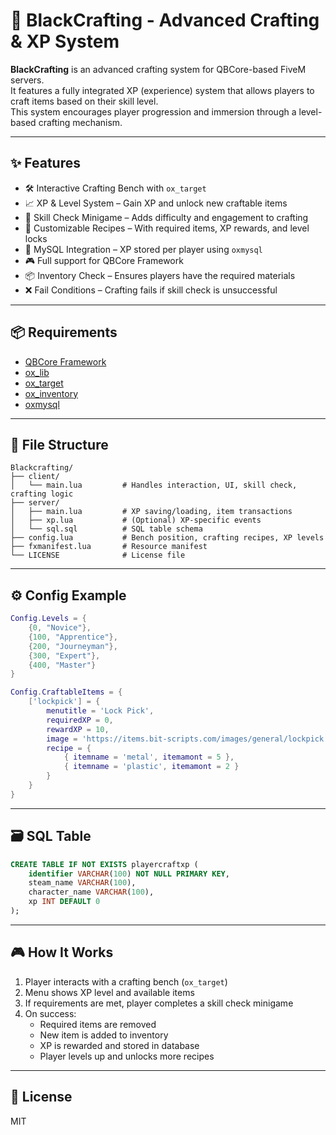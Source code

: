 # 🔧 BlackCrafting - Advanced Crafting & XP System

**BlackCrafting** is an advanced crafting system for QBCore-based FiveM servers.  
It features a fully integrated XP (experience) system that allows players to craft items based on their skill level.  
This system encourages player progression and immersion through a level-based crafting mechanism.

---

## ✨ Features

- 🛠️ Interactive Crafting Bench with `ox_target`
- 📈 XP & Level System – Gain XP and unlock new craftable items
- 🎯 Skill Check Minigame – Adds difficulty and engagement to crafting
- 🧰 Customizable Recipes – With required items, XP rewards, and level locks
- 💾 MySQL Integration – XP stored per player using `oxmysql`
- 🎮 Full support for QBCore Framework
- 📦 Inventory Check – Ensures players have the required materials
- ❌ Fail Conditions – Crafting fails if skill check is unsuccessful

---

## 📦 Requirements

- [QBCore Framework](https://github.com/qbcore-framework)
- [ox_lib](https://github.com/overextended/ox_lib)
- [ox_target](https://github.com/overextended/ox_target)
- [ox_inventory](https://github.com/overextended/ox_inventory)
- [oxmysql](https://github.com/overextended/oxmysql)

---

## 📁 File Structure

```
Blackcrafting/
├── client/
│   └── main.lua         # Handles interaction, UI, skill check, crafting logic
├── server/
│   ├── main.lua         # XP saving/loading, item transactions
│   ├── xp.lua           # (Optional) XP-specific events
│   └── sql.sql          # SQL table schema
├── config.lua           # Bench position, crafting recipes, XP levels
├── fxmanifest.lua       # Resource manifest
└── LICENSE              # License file
```

---

## ⚙️ Config Example

```lua
Config.Levels = {
    {0, "Novice"},
    {100, "Apprentice"},
    {200, "Journeyman"},
    {300, "Expert"},
    {400, "Master"}
}

Config.CraftableItems = {
    ['lockpick'] = {
        menutitle = 'Lock Pick',
        requiredXP = 0,
        rewardXP = 10,
        image = 'https://items.bit-scripts.com/images/general/lockpick.png',
        recipe = {
            { itemname = 'metal', itemamont = 5 },
            { itemname = 'plastic', itemamont = 2 }
        }
    }
}
```

---

## 🗃️ SQL Table

```sql
CREATE TABLE IF NOT EXISTS playercraftxp (
    identifier VARCHAR(100) NOT NULL PRIMARY KEY,
    steam_name VARCHAR(100),
    character_name VARCHAR(100),
    xp INT DEFAULT 0
);
```

---

## 🎮 How It Works

1. Player interacts with a crafting bench (`ox_target`)
2. Menu shows XP level and available items
3. If requirements are met, player completes a skill check minigame
4. On success:
   - Required items are removed
   - New item is added to inventory
   - XP is rewarded and stored in database
   - Player levels up and unlocks more recipes

---

## 📜 License

MIT
